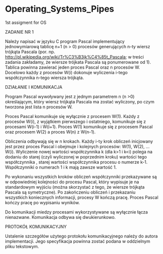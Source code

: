 Operating_Systems_Pipes
=======================

1st assigment for OS

ZADANIE NR 1

Należy napisać w języku C program Pascal implementujący jednowymiarową tablicę n+1 (n > 0) procesów generujących n-ty wiersz trójkąta Pascala (por. np. http://pl.wikipedia.org/wiki/Tr%C3%B3jk%C4%85t_Pascala; w treści zadania zakładamy, że wiersze trójkata Pascala są ponumerowane od 1). Tablica powinna zawierać jeden proces Pascal oraz n procesów W. Docelowo każdy z procesów W(i) dokonuje wyliczenia i-tego współczynnika n-tego wiersza trójkąta.

DZIAŁANIE I KOMUNIKACJA

Program Pascal wywoływany jest z jednym parametrem n (n >0) określającym, który wiersz trójkąta Pascala ma zostać wyliczony, po czym tworzona jest lista n procesów W.

Proces Pascal komunikuje się wyłącznie z procesem W(1). Każdy z procesów W(i), z wyjątkiem pierwszego i ostatniego, komunikuje się z procesami W(i-1) i W(i+1). Proces W(1) komunikuje się z procesem Pascal oraz procesem W(2) a proces W(n) z W(n-1).

Obliczenia odbywają się w n krokach. Każdy i-ty krok obliczeń inicjowany jest przez proces Pascal i obejmuje i kolejnych procesów: W(1), W(2), ... W(i). Wyliczenie nowej wartości współczynnika k (dla k>1 i k<i) polega na dodaniu do starej (czyli wyliczonej w poprzednim kroku) wartości tego współczynnika , starej wartości współczynnika procesu o numerze k-1. Współczynniki o numerach 1 i k mają zawsze wartość 1.

Po wykonaniu wszystkich kroków obliczeń współczynniki przekazywane są w odpowiedniej kolejności do procesu Pascal, który wypisuje je na standardowym wyjściu (można skorzystać z tego, że wiersze trójkąta Pascala są symetryczne). Po zakończeniu obliczeń i przekazaniu wszystkich koniecznych informacji, procesy W kończą pracę. Proces Pascal kończy pracę po wypisaniu wyników.

Do komunikacji miedzy procesami wykorzystywane są wyłącznie łącza nienazwane. Komunikacja odbywa się dwukierunkowo.

PROTOKÓŁ KOMUNIKACYJNY

Ustalenie szczegółów użytego protokołu komunikacyjnego należy do autora implementacji. Jego specyfikacja powinna zostać podana w oddzielnym pliku tekstowym.
